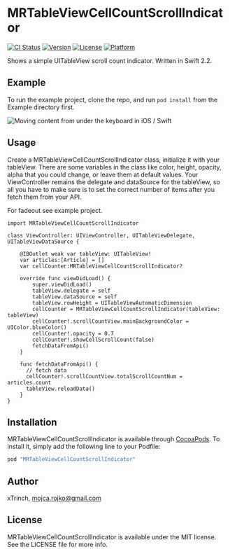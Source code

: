 # MRTableViewCellCountScrollIndicator

[![CI Status](http://img.shields.io/travis/xTrinch/MRTableViewCellCountScrollIndicator.svg?style=flat)](https://travis-ci.org/xTrinch/MRTableViewCellCountScrollIndicator)
[![Version](https://img.shields.io/cocoapods/v/MRTableViewCellCountScrollIndicator.svg?style=flat)](http://cocoapods.org/pods/MRTableViewCellCountScrollIndicator)
[![License](https://img.shields.io/cocoapods/l/MRTableViewCellCountScrollIndicator.svg?style=flat)](http://cocoapods.org/pods/MRTableViewCellCountScrollIndicator)
[![Platform](https://img.shields.io/cocoapods/p/MRTableViewCellCountScrollIndicator.svg?style=flat)](http://cocoapods.org/pods/MRTableViewCellCountScrollIndicator)

Shows a simple UITableView scroll count indicator. Written in Swift 2.2.

## Example

To run the example project, clone the repo, and run `pod install` from the Example directory first.

<img src='https://raw.githubusercontent.com/xTrinch/MRTableViewCellCountScrollIndicator/master/Graphics/screencap.gif' alt='Moving content from under the keyboard in iOS / Swift'>

## Usage

Create a MRTableViewCellCountScrollIndicator class, initialize it with your tableView. There are some variables in the class like color, height, opacity, alpha that you could change, or leave them at default values. Your ViewController remains the delegate and dataSource for the tableView, so all you have to make sure is to set the correct number of items after you fetch them from your API.

For fadeout see example project.


	import MRTableViewCellCountScrollIndicator
	
	class ViewController: UIViewController, UITableViewDelegate, UITableViewDataSource {
	
	    @IBOutlet weak var tableView: UITableView!
	    var articles:[Article] = []
	    var cellCounter:MRTableViewCellCountScrollIndicator?
	    
	    override func viewDidLoad() {
	        super.viewDidLoad()
	        tableView.delegate = self
	        tableView.dataSource = self
	        tableView.rowHeight = UITableViewAutomaticDimension
	        cellCounter = MRTableViewCellCountScrollIndicator(tableView: tableView)
	        cellCounter!.scrollCountView.mainBackgroundColor = UIColor.blueColor()
	        cellCounter!.opacity = 0.7
	        cellCounter!.showCellScrollCount(false)
	        fetchDataFromApi()
	    }
	    
	    func fetchDataFromApi() {
	      // fetch data
	      cellCounter!.scrollCountView.totalScrollCountNum = articles.count
	      tableView.reloadData()
	    }
	}

## Installation

MRTableViewCellCountScrollIndicator is available through [CocoaPods](http://cocoapods.org). To install
it, simply add the following line to your Podfile:

```ruby
pod "MRTableViewCellCountScrollIndicator"
```

## Author

xTrinch, mojca.rojko@gmail.com

## License

MRTableViewCellCountScrollIndicator is available under the MIT license. See the LICENSE file for more info.
